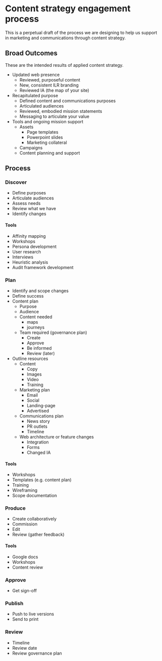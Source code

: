 # Content strategy engagement process

This is a perpetual draft of the process we are designing to help us support in marketing and communications through content strategy.

## Broad Outcomes

These are the intended results of applied content strategy.

* Updated web presence
    - Reviewed, purposeful content
    - New, consistent ILR branding
    - Reviewed IA (the map of your site)
* Recapitulated purpose
    - Defined content and communications purposes
    - Articulated audiences
    - Reviewed, embodied mission statements
    - Messaging to articulate your value
* Tools and ongoing mission support
    - Assets
        + Page templates
        + Powerpoint slides
        + Marketing collateral
    - Campaigns
    - Content planning and support

## Process

### Discover

* Define purposes
* Articulate audiences
* Assess needs
* Review what we have
* Identify changes

#### Tools

* Affinity mapping
* Workshops
* Persona development
* User research
* Interviews
* Heuristic analysis
* Audit framework development

### Plan

* Identify and scope changes
* Define success
* Content plan
    - Purpose
    - Audience
    - Content needed
        + maps
        + journeys
    - Team required (governance plan)
        + Create
        + Approve
        + Be informed
        + Review (later)
* Outline resources
    - Content
        + Copy
        + Images
        + Video
        + Training
    - Marketing plan
        + Email
        + Social
        + Landing-page
        + Advertised
    - Communications plan
        + News story
        + PR outlets
        + Timeline
    - Web architecture or feature changes
        + Integration
        + Forms
        + Changed IA

#### Tools

* Workshops
* Templates (e.g. content plan)
* Training
* Wireframing
* Scope documentation


### Produce

* Create collaboratively
* Commission
* Edit
* Review (gather feedback)

#### Tools

* Google docs
* Workshops
* Content review

### Approve

* Get sign-off

### Publish

* Push to live versions
* Send to print

### Review

* Timeline
* Review date
* Review governance plan
